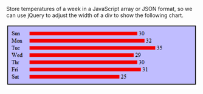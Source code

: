 Store temperatures of a week in a JavaScript array or JSON format, so we can use jQuery to adjust the width of a div to show the following chart.

![](temperature.png?raw=true)
